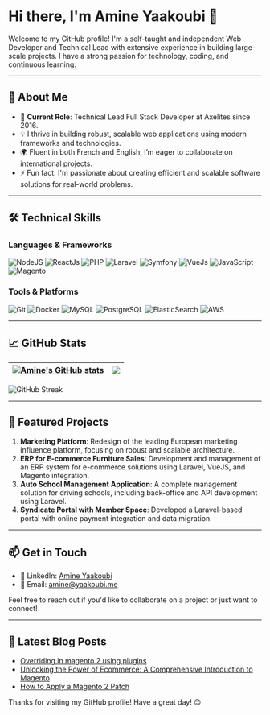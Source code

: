 # Hi there, I'm Amine Yaakoubi 👋

Welcome to my GitHub profile! I'm a self-taught and independent Web Developer and Technical Lead with extensive experience in building large-scale projects. I have a strong passion for technology, coding, and continuous learning.

---

## 🌱 About Me

- 💼 **Current Role**: Technical Lead Full Stack Developer at Axelites since 2016.
- 💡 I thrive in building robust, scalable web applications using modern frameworks and technologies.
- 🌍 Fluent in both French and English, I’m eager to collaborate on international projects.
- ⚡ Fun fact: I'm passionate about creating efficient and scalable software solutions for real-world problems.

---

## 🛠️ Technical Skills

### **Languages & Frameworks**

![NodeJS](https://img.shields.io/badge/NodeJS-339933?style=flat-square&logo=nodedotjs&logoColor=white)
![ReactJs](https://img.shields.io/badge/React-61DAFB?style=flat-square&logo=react&logoColor=white)
![PHP](https://img.shields.io/badge/PHP-777BB4?style=flat-square&logo=php&logoColor=white)
![Laravel](https://img.shields.io/badge/Laravel-FF2D20?style=flat-square&logo=laravel&logoColor=white)
![Symfony](https://img.shields.io/badge/Symfony-000000?style=flat-square&logo=symfony&logoColor=white)
![VueJs](https://img.shields.io/badge/Vue.js-4FC08D?style=flat-square&logo=vue.js&logoColor=white)
![JavaScript](https://img.shields.io/badge/JavaScript-F7DF1E?style=flat-square&logo=javascript&logoColor=black)
![Magento](https://img.shields.io/badge/Magento-EE672F?style=flat-square&logo=magento&logoColor=white)

### **Tools & Platforms**

![Git](https://img.shields.io/badge/Git-F05032?style=flat-square&logo=git&logoColor=white)
![Docker](https://img.shields.io/badge/Docker-2496ED?style=flat-square&logo=docker&logoColor=white)
![MySQL](https://img.shields.io/badge/MySQL-4479A1?style=flat-square&logo=mysql&logoColor=white)
![PostgreSQL](https://img.shields.io/badge/PostgreSQL-336791?style=flat-square&logo=postgresql&logoColor=white)
![ElasticSearch](https://img.shields.io/badge/Elastic%20Search-005571?style=flat-square&logo=elasticsearch&logoColor=white)
![AWS](https://img.shields.io/badge/AWS-232F3E?style=flat-square&logo=amazonaws&logoColor=white)

---

## 📈 GitHub Stats

| <a href="https://github.com/DevAly/github-readme-stats"><img align="center" src="https://github-readme-stats.vercel.app/api?username=DevAly&show_icons=true&include_all_commits=true&theme=radical&hide_border=true" alt="Amine's GitHub stats" /></a> | <a href="https://github.com/DevAly/github-readme-stats"><img align="center" src="https://github-readme-stats.vercel.app/api/top-langs/?username=DevAly&layout=compact&theme=radical&hide_border=true" /></a> |
| ------------- | ------------- |

![GitHub Streak](https://streak-stats.demolab.com?user=DevAly&theme=radical&hide_border=true)

---

## 🚀 Featured Projects

1. **Marketing Platform**: Redesign of the leading European marketing influence platform, focusing on robust and scalable architecture.
2. **ERP for E-commerce Furniture Sales**: Development and management of an ERP system for e-commerce solutions using Laravel, VueJS, and Magento integration.
3. **Auto School Management Application**: A complete management solution for driving schools, including back-office and API development using Laravel.
4. **Syndicate Portal with Member Space**: Developed a Laravel-based portal with online payment integration and data migration.

---

## 📫 Get in Touch

- 💼 LinkedIn: [Amine Yaakoubi](www.linkedin.com/in/amine-yaakoubi)
- 📧 Email: [amine@yaakoubi.me](mailto:amine@yaakoubi.me)

Feel free to reach out if you'd like to collaborate on a project or just want to connect!

---

## 📝 Latest Blog Posts

<!-- BLOG-POST-LIST:START -->
- [Overriding in magento 2 using plugins](https://dev.to/amineyaakoubii/overriding-in-magento-2-using-plugins-c6c)
- [Unlocking the Power of Ecommerce: A Comprehensive Introduction to Magento](https://dev.to/amineyaakoubii/unlocking-the-power-of-ecommerce-a-comprehensive-introduction-to-magento-4lp4)
- [How to Apply a Magento 2 Patch](https://dev.to/amineyaakoubii/how-to-apply-a-magento-2-patch-5aom)
<!-- BLOG-POST-LIST:END -->

Thanks for visiting my GitHub profile! Have a great day! 😊

